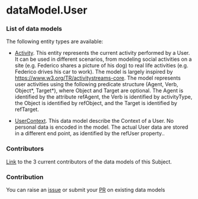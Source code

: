 # dataModel.User


### List of data models

The following entity types are available:
- [Activity](https://github.com/smart-data-models/dataModel.User/blob/master/Activity/README.md). This entity represents the current activity performed by a User. It can be used in different scenarios, from modeling social activities on a site (e.g. Federico shares a picture of his dog) to real life activities (e.g. Federico drives his car to work). The model is largely inspired by https://www.w3.org/TR/activitystreams-core.
The model represents user activities using the following predicate structure (Agent, Verb, Object*, Target*), where Object and Target are optional. The Agent is identified by the attribute refAgent, the Verb is identified by activityType, the Object is identified by refObject, and the Target is identified by refTarget.

- [UserContext](https://github.com/smart-data-models/dataModel.User/blob/master/UserContext/README.md). This data model describe the Context of a User. No personal data is encoded in the model. The actual
User data are stored in a different end point, as identified by the refUser property..




### Contributors
[Link](https://github.com/smart-data-models/dataModel.User/blob/master/CONTRIBUTORS.yaml) to the 3 current contributors of the data models of this Subject.


### Contribution
You can raise an [issue](https://github.com/smart-data-models/dataModel.User/issues) or submit your [PR](https://github.com/smart-data-models/dataModel.User/pulls) on existing data models


